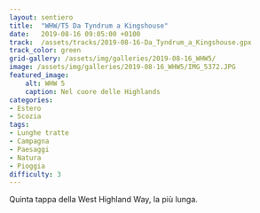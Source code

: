 ```yaml
---
layout: sentiero
title:  "WHW/T5 Da Tyndrum a Kingshouse"
date:   2019-08-16 09:05:00 +0100
track:  /assets/tracks/2019-08-16-Da_Tyndrum_a_Kingshouse.gpx
track_color: green
grid-gallery: /assets/img/galleries/2019-08-16_WHW5/
image: /assets/img/galleries/2019-08-16_WHW5/IMG_5372.JPG
featured_image:
    alt: WHW 5
    caption: Nel cuore delle Highlands
categories:
- Estero
- Scozia
tags:
- Lunghe tratte
- Campagna
- Paesaggi
- Natura
- Pioggia
difficulty: 3
---
```


Quinta tappa della West Highland Way, la più lunga.